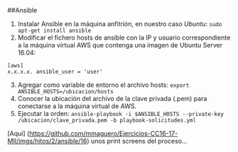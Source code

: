 ##Ansible

1. Instalar Ansible en la máquina anfitrión, en nuestro caso *Ubuntu*:
``` sudo apt-get install ansible ```
2. Modificar el fichero hosts de ansible con la IP y usuario correspondiente a la máquina virtual AWS que contenga una imagen de Ubuntu Server 16.04:
``` 
[aws]
x.x.x.x. ansible_user = 'user' 
```
3. Agregar como variable de entorno el archivo hosts:
``` export ANSIBLE_HOSTS=/ubicacion/hosts ```
4. Conocer la ubicación del archivo de la clave privada (.pem) para conectarse a la máquina virtual de AWS.
5. Ejecutar la orden:
``` ansible-playbook -i $ANSIBLE_HOSTS --private-key /ubicacion/clave_privada.pem -b playbook-solicitudes.yml ```

[Aquí] (https://github.com/mmaguero/Ejercicios-CC16-17-MII/imgs/hitos/2/ansible/16) unos print screens del proceso...
